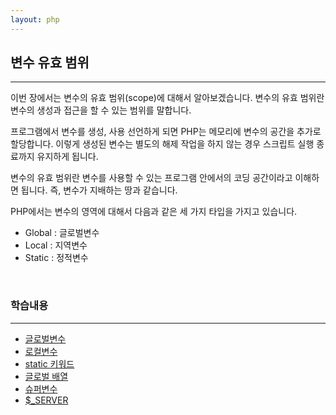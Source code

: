 ```yaml
---
layout: php
---
```

## 변수 유효 범위
<hr>

이번 장에서는 변수의 유효 범위(scope)에 대해서 알아보겠습니다. 변수의 유효 범위란 변수의 생성과 접근을 할 수 있는 범위를 말합니다.  

프로그램에서 변수를 생성, 사용 선언하게 되면 PHP는 메모리에 변수의 공간을 추가로 할당합니다. 이렇게 생성된 변수는 별도의 해제 작업을 하지 않는 경우 스크립트 실행 종료까지 유지하게 됩니다.  

변수의 유효 범위란 변수를 사용할 수 있는 프로그램 안에서의 코딩 공간이라고 이해하면 됩니다.
즉, 변수가 지배하는 땅과 같습니다.  

PHP에서는 변수의 영역에 대해서 다음과 같은 세 가지 타입을 가지고 있습니다.  
* Global	: 글로벌변수
* Local	: 지역변수
* Static	: 정적변수

<br>

### 학습내용
<hr>

* [글로벌변수](12.1)
* [로컬변수](12.2)
* [static 키워드](12.3)
* [글로벌 배열](12.4)
* [슈퍼변수](12.5)
* [$_SERVER](12.6)

<br><br>